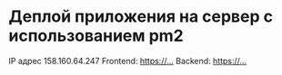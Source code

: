 # Деплой приложения на сервер с использованием pm2

IP адрес 158.160.64.247
Frontend: [https://...](https://mesto.alexv.nomoredomainswork.ru/)
Backend: [https://...](https://api.mesto.alexv.nomoredomainswork.ru/)

